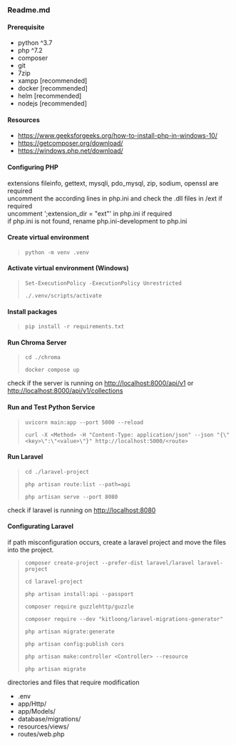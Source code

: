 ### Readme.md

#### Prerequisite

 - python ^3.7
 - php ^7.2
 - composer
 - git
 - 7zip
 - xampp [recommended]
 - docker [recommended]
 - helm [recommended]
 - nodejs [recommended]

#### Resources

 - <https://www.geeksforgeeks.org/how-to-install-php-in-windows-10/>
 - <https://getcomposer.org/download/>
 - <https://windows.php.net/download/>

#### Configuring PHP

extensions fileinfo, gettext, mysqli, pdo_mysql, zip, sodium, openssl are required  
uncomment the according lines in php.ini and check the .dll files in /ext if required  
uncomment ';extension_dir = "ext"' in php.ini if required  
if php.ini is not found, rename php.ini-development to php.ini  

#### Create virtual environment

> ``python -m venv .venv``

#### Activate virtual environment (Windows)

> ``Set-ExecutionPolicy -ExecutionPolicy Unrestricted``
>
> ``./.venv/scripts/activate``

#### Install packages

> ``pip install -r requirements.txt``

#### Run Chroma Server

> ``cd ./chroma``
>
> ``docker compose up``

check if the server is running on <http://localhost:8000/api/v1> or <http://localhost:8000/api/v1/collections>  

#### Run and Test Python Service

> ``uvicorn main:app --port 5000 --reload``
>
> ``curl -X <Method> -H "Content-Type: application/json" --json "{\"<key>\":\"<value>\"}" http://localhost:5000/<route>``

#### Run Laravel

> ``cd ./laravel-project``
>
> ``php artisan route:list --path=api``
>
> ``php artisan serve --port 8080``

check if laravel is running on <http://localhost:8080>  

#### Configurating Laravel

if path misconfiguration occurs, create a laravel project and move the files into the project.

> ``composer create-project --prefer-dist laravel/laravel laravel-project``
>
> ``cd laravel-project``
>
> ``php artisan install:api --passport``
>
> ``composer require guzzlehttp/guzzle``
>
> ``composer require --dev "kitloong/laravel-migrations-generator"``
>
> ``php artisan migrate:generate``
>
> ``php artisan config:publish cors``
>
> ``php artisan make:controller <Controller> --resource``
>
> ``php artisan migrate``

directories and files that require modification
- .env
- app/Http/
- app/Models/
- database/migrations/
- resources/views/
- routes/web.php
